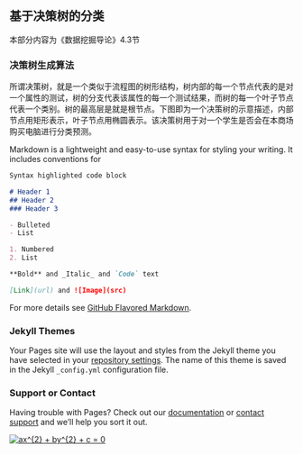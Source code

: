 
## 基于决策树的分类
本部分内容为《数据挖掘导论》4.3节

### 决策树生成算法
所谓决策树，就是一个类似于流程图的树形结构，树内部的每一个节点代表的是对一个属性的测试，树的分支代表该属性的每一个测试结果，而树的每一个叶子节点代表一个类别。树的最高层是就是根节点。下图即为一个决策树的示意描述，内部节点用矩形表示，叶子节点用椭圆表示。该决策树用于对一个学生是否会在本商场购买电脑进行分类预测。

Markdown is a lightweight and easy-to-use syntax for styling your writing. It includes conventions for

```markdown
Syntax highlighted code block

# Header 1
## Header 2
### Header 3

- Bulleted
- List

1. Numbered
2. List

**Bold** and _Italic_ and `Code` text

[Link](url) and ![Image](src)
```

For more details see [GitHub Flavored Markdown](https://guides.github.com/features/mastering-markdown/).

### Jekyll Themes

Your Pages site will use the layout and styles from the Jekyll theme you have selected in your [repository settings](https://github.com/HermmnH/HermmnH_Blog/settings). The name of this theme is saved in the Jekyll `_config.yml` configuration file.

### Support or Contact

Having trouble with Pages? Check out our [documentation](https://help.github.com/categories/github-pages-basics/) or [contact support](https://github.com/contact) and we’ll help you sort it out.

<a href="https://www.codecogs.com/eqnedit.php?latex=ax^{2}&space;&plus;&space;by^{2}&space;&plus;&space;c&space;=&space;0" target="_blank"><img src="https://latex.codecogs.com/png.latex?ax^{2}&space;&plus;&space;by^{2}&space;&plus;&space;c&space;=&space;0" title="ax^{2} + by^{2} + c = 0" /></a>
